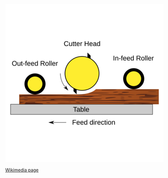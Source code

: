 ![The vector graphic](3-optimized.svg)

[Wikimedia page](https://commons.wikimedia.org/wiki/File:Thickness_planer.svg)
